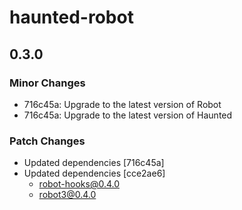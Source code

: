# haunted-robot

## 0.3.0

### Minor Changes

- 716c45a: Upgrade to the latest version of Robot
- 716c45a: Upgrade to the latest version of Haunted

### Patch Changes

- Updated dependencies [716c45a]
- Updated dependencies [cce2ae6]
  - robot-hooks@0.4.0
  - robot3@0.4.0
